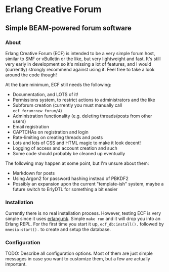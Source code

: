 # Erlang Creative Forum
## Simple BEAM-powered forum software

### About

Erlang Creative Forum (ECF) is intended to be a very simple forum host, similar
to SMF or vBulletin or the like, but very lightweight and fast. It's still very
early in development so it's missing a lot of features, and I would (currently)
strongly recommend against using it. Feel free to take a look around the code
though!

At the bare minimum, ECF still needs the following:
* Documentation, and LOTS of it!
* Permissions system, to restrict actions to administrators and the like
* Subforum creation (currently you must manually call `ecf_forum:new_forum/4`)
* Administration functionality (e.g. deleting threads/posts from other users)
* Email registration
* CAPTCHAs on registration and login
* Rate-limiting on creating threads and posts
* Lots and lots of CSS and HTML magic to make it look decent!
* Logging of access and account creation and such
* Some code should probably be cleaned up eventually

The following may happen at some point, but I'm unsure about them:
* Markdown for posts
* Using Argon2 for password hashing instead of PBKDF2
* Possibly an expansion upon the current "template-ish" system, maybe a future
switch to ErlyDTL for something a bit easier

### Installation
Currently there is no real installation process. However, testing ECF is very
simple since it uses [erlang.mk](https://erlang.mk). Simple `make run` and it
will drop you into an Erlang REPL. For the first time you start it up,
`ecf_db:install().` followed by `mnesia:start().` to create and setup the
database.

### Configuration
TODO: Describe all configuration options. Most of them are just simple messages
in case you want to customize them, but a few are actually important.

